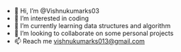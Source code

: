 - 👋 Hi, I’m @Vishnukumarks03
- 👀 I’m interested in coding
- 🌱 I’m currently learning data structures and algorithm
- 💞️ I’m looking to collaborate on some personal projects
- 📫 Reach me vishnukumarks013@gmail.com

<!---
Vishnukumarks03/Vishnukumarks03 is a ✨ special ✨ repository because its `README.md` (this file) appears on your GitHub profile.
You can click the Preview link to take a look at your changes.
--->
